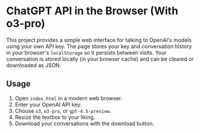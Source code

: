 # ChatGPT API in the Browser (With o3-pro)

This project provides a simple web interface for talking to OpenAI's models using your own API key. The page stores your key and conversation history in your browser's `localStorage` so it persists between visits. Your conversation is stored locally (in your browser cache) and can be cleared or downloaded as JSON.

## Usage

1. Open `index.html` in a modern web browser.
2. Enter your OpenAI API key.
3. Choose `o3`, `o3-pro`, or `gpt-4.5-preview`.
4. Resize the textbox to your liking.
5. Download your conversations with the download button.
